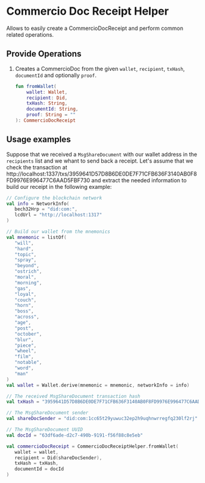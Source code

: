 # Commercio Doc Receipt Helper

Allows to easily create a CommercioDocReceipt and perform common related operations.

## Provide Operations

1. Creates a CommercioDoc from the given `wallet`, `recipient`, `txHash`, `documentId` and optionally `proof`.

    ```kotlin
    fun fromWallet(
        wallet: Wallet,
        recipient: Did,
        txHash: String,
        documentId: String,
        proof: String = ""
    ): CommercioDocReceipt
    ```

## Usage examples

Suppose that we received a `MsgShareDocument` with our wallet address in the `recipients` list and we whant to send back
a receipt. Let's assume that we check the transaction
at http://localhost:1337/txs/3959641D57D8B6DE0DE7F71CFB636F3140AB0F8FD9976E996477C6AAD5FBF730 and extract the needed
information to build our receipt in the following example:

```kotlin
// Configure the blockchain network
val info = NetworkInfo(
   bech32Hrp = "did:com:",
   lcdUrl = "http://localhost:1317"
)

// Build our wallet from the mnemonics
val mnemonic = listOf(
   "will",
   "hard",
   "topic",
   "spray",
   "beyond",
   "ostrich",
   "moral",
   "morning",
   "gas",
   "loyal",
   "couch",
   "horn",
   "boss",
   "across",
   "age",
   "post",
   "october",
   "blur",
   "piece",
   "wheel",
   "film",
   "notable",
   "word",
   "man"
)
val wallet = Wallet.derive(mnemonic = mnemonic, networkInfo = info)

// The received MsgShareDocument transaction hash
val txHash = "3959641D57D8B6DE0DE7F71CFB636F3140AB0F8FD9976E996477C6AAD5FBF730"

// The MsgShareDocument sender
val shareDocSender = "did:com:1cc65t29yuwuc32ep2h9uqhnwrregfq230lf2rj"

// The MsgShareDocument UUID
val docId = "63df6ade-d2c7-490b-9191-f56f88c8e5eb"

val commercioDocReceipt = CommercioDocReceiptHelper.fromWallet(
   wallet = wallet,
   recipient = Did(shareDocSender),
   txHash = txHash,
   documentId = docId
)
```

